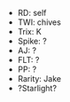 - RD: self
- TWI: chives
- Trix: K
- Spike: ?
- AJ: ?
- FLT: ?
- PP: ?
- Rarity: Jake
- ?Starlight?
